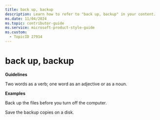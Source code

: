```yaml
---
title: back up, backup
description: Learn how to refer to "back up, backup" in your content.
ms.date: 11/04/2024
ms.topic: contributor-guide
ms.service: microsoft-product-style-guide
ms.custom:
  - TopicID 27914
---
```



# back up, backup

**Guidelines**

Two words as a verb; one word as an adjective or as a noun.

**Examples**

Back up the files before you turn off the computer.

Save the backup copies on a disk. 

